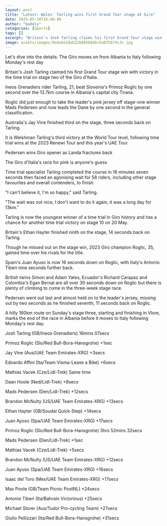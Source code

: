 ```yaml
---
layout: post
title: "Latest: Wales' Tarling wins first Grand Tour stage at Giro"
date: 2025-05-10T16:48:09
author: "badely"
categories: [Sports]
tags: []
excerpt: "Britain's Josh Tarling claims his first Grand Tour stage win as Primoz Roglic takes the overall Giro d'Italia lead on stage two."
image: assets/images/9a4abe18ab22b685b84bc5a0756f4c3c.jpg
---
```


Let's dive into the details: The Giro moves on from Albania to Italy following Monday's rest day

Britain's Josh Tarling claimed his first Grand Tour stage win with victory in the time trial on stage two of the Giro d'Italia.

Ineos Grenadiers rider Tarling, 21, beat Slovenia's Primoz Roglic by one second over the 13.7km course in Albania's capital city Tirana.

Roglic did just enough to take the leader's pink jersey off stage-one winner Mads Pedersen and now leads the Dane by one second in the general classification.

Australia's Jay Vine finished third on the stage, three seconds back on Tarling.

It is Welshman Tarling's third victory at the World Tour level, following time trial wins at the 2023 Renewi Tour and this year's UAE Tour.

Pedersen wins Giro opener as Landa fractures back

The Giro d'Italia's race for pink is anyone's guess

Time trial specialist Tarling completed the course in 16 minutes seven seconds then faced an agonising wait for 58 riders, including other stage favourites and overall contenders, to finish.

"I can't believe it, I'm so happy," said Tarling.

"The wait was not nice, I don't want to do it again, it was a long day for 13km."

Tarling is now the youngest winner of a time trial in Giro history and has a chance for another time trial victory on stage 10 on 20 May.

Britain's Ethan Hayter finished ninth on the stage, 14 seconds back on Tarling.

Though he missed out on the stage win, 2023 Giro champion Roglic, 35, gained time over his rivals for the title.

Spain's Juan Ayuso is now 16 seconds down on Roglic, with Italy's Antonio Tiberi nine seconds further back.

British twins Simon and Adam Yates, Ecuador's Richard Carapaz and Colombia's Egan Bernal are all over 30 seconds down on Roglic but there is plenty of climbing to come in the three-week stage race.

Pedersen went out last and almost held on to the leader's jersey, missing out by two  seconds as he finished seventh, 11 seconds back on Roglic.

A hilly 160km route on Sunday's stage three, starting and finishing in Vlore, marks the end of the race in Albania before it moves to Italy following Monday's rest day.

Josh Tarling (GB/Ineos Grenadiers) 16mins 07secs

Primoz Roglic (Slo/Red Bull-Bora-Hansgrohe) +1sec

Jay Vine (Aus/UAE Team Emirates-XRG) +3secs

Edoardo Affini (Ita/Team Visma-Lease a Bike) +6secs

Mathias Vacek (Cze/Lidl-Trek) Same time

Daan Hoole (Ned/Lidl-Trek) +8secs

Mads Pedersen (Den/Lidl-Trek) +12secs

Brandon McNulty (US/UAE Team Emirates-XRG) +13secs

Ethan Hayter (GB/Soudal Quick-Step) +14secs

Juan Ayoso (Spa/UAE Team Emirates-XRG) +17secs

Primoz Roglic (Slo/Red Bull-Bora-Hansgrohe) 3hrs 52mins 32secs

Mads Pedersen (Den/Lidl-Trek) +1sec

Mathias Vacek (Cze/Lidl-Trek) +5secs

Brandon McNulty (US/UAE Team Emirates-XRG) +12secs

Juan Ayuso (Spa/UAE Team Emirates-XRG) +16secs

Isaac del Toro (Mex/UAE Team Emirates-XRG) +17secs

Max Poole (GB/Team Picnic PostNL) +24secs

Antonio Tiberi (Ita/Bahrain Victorious) +25secs

Michael Storer (Aus/Tudor Pro-cycling Team) +27secs

Giulio Pellizzari (Ita/Red Bull-Bora-Hansgrohe) +31secs

